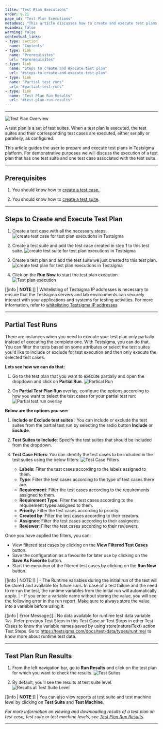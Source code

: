 ```yaml
---
title: "Test Plan Executions"
order: 9.21
page_id: "Test Plan Executions"
metadesc: "This article discusses how to create and execute test plans in Testsigma platform | Understand normal test runs and partial test runs in the Testsigma"
noindex: false
warning: false
contextual_links:
- type: section
  name: "Contents"
- type: link
  name: "Prerequisites"
  url: "#prerequisites"
- type: link
  name: "Steps to create and execute test plan"
  url: "#steps-to-create-and-execute-test-plan"
- type: link
  name: "Partial test runs"
  url: "#partial-test-runs"
- type: link
  name: "Test Plan Run Results"
  url: "#test-plan-run-results"
---
```


---

![Test Plan Overview](https://docs.testsigma.com/images/test-plan-executions/test-plan-overview.jpeg)

A test plan is a set of test suites. When a test plan is executed, the test suites and their corresponding test cases are executed, either serially or parallelly, as configured.


This article guides the user to prepare and execute test plans in Testsigma platform. For demonstrative purposes we will discuss the execution of a test plan that has one test suite and one test case associated with the test suite.


---


## **Prerequisites**


1. You should know how to [create a test case.](https://testsigma.com/docs/test-cases/manage/add-edit-delete/).


2. You should know how to [create a test suite](https://testsigma.com/docs/test-management/test-suites/overview/#create-test-suite).


---

## **Steps to Create and Execute Test Plan**

1. Create a test case with all the necessary steps. 
![create test case for test plan executions in Testsigma](https://s3.amazonaws.com/static-docs.testsigma.com/new_images/projects/applications/create_testcase_mtc.gif)
 
2. Create a test suite and add the test case created in step 1 to this test suite.
![create test suite for test plan executions in Testsigma](https://s3.amazonaws.com/static-docs.testsigma.com/new_images/projects/applications/creating_a_testsuite.gif)


3. Create a test plan and add the test suite we just created to this test plan.
![create test plan for test plan executions in Testsigma](https://s3.amazonaws.com/static-docs.testsigma.com/new_images/projects/applications/creatinga_testplan.gif)


1. Click on the **Run Now** to start the test plan execution.
![Test plan execution](https://s3.amazonaws.com/static-docs.testsigma.com/new_images/projects/applications/rntptpexe.png)

[[info | **NOTE**:]]
| Whitelisting of Testsigma IP addresses is necessary to ensure that the Testsigma servers and lab environments can securely interact with your applications and systems for testing activities. For more information, refer to [whitelisting Testsigma IP addresses](https://testsigma.com/docs/runs/test-locally-hosted-applications/#whitelisting-testsigma-ip-addresses)

---

## **Partial Test Runs**

There are instances when you need to execute your test plan only partially instead of executing the complete one. With Testsigma, you can do that. You can filter the tests based on some attributes or select the test suites you'd like to include or exclude for test execution and then only execute the selected test cases. 

**Lets see how we can do that:**

1. Go to the test plan that you want to execute partially and open the dropdown and click on **Partial Run**. 
![Partical Run](https://s3.amazonaws.com/static-docs.testsigma.com/new_images/projects/applications/ptpeexe.png)


1. On **Partial  Test Plan Run** overlay, configure the options according to how you want to select the test cases for your partial test run:
![Partial test run overlay](https://s3.amazonaws.com/static-docs.testsigma.com/new_images/projects/applications/ptprlo.png)

**Below are the options you see:**

1. **Include or Exclude test suites** : You can include or exclude the test suites from the partial test run by selecting the radio button **Include** or **Exclude**.
2. **Test Suites to Include**: Specify the test suites that should be included from the dropdown.


3. **Test Case Filters**: You can identify the test cases to be included in the test suites using the below filters:
![Test Case Filters](https://s3.amazonaws.com/static-docs.testsigma.com/new_images/projects/applications/tpprtcfilt.png)
    - **Labels**: Filter the test cases according to the labels assigned to them.
    - **Type**: Filter the test cases according to the type of test cases there are. 
    - **Requirement**: Filter the test cases according to the requirements assigned to them. 
    - **Requirement Type**: Filter the test cases according to the requirement types assigned to them.
    - **Priority**: Filter the test cases according to priority.
    - **Created by**: Filter the test cases according to their creators.
    - **Assignee**: Filter the test cases according to their assignees.
    - **Reviewer**: Filter the test cases according to their reviewers.

Once you have applied the filters, you can:

- View filtered test cases by clicking on the **View Filtered Test Cases** button.
- Save the configuration as a favourite for later use by clicking on the **Save As Favorite** button.
- Start the execution of the filtered test cases by clicking on the **Run Now** button.


[[info | NOTE:]]
| - The Runtime variables during the initial run of the test will be stored and available for future runs. In case of a test failure and the need to re-run the test, the runtime variables from the initial run will automatically apply.
| - If you enter a variable name without storing the value, you will see the following error in the run report. Make sure to always store the value into a variable before using it.

[[info | Error Message:]]
| No data available for runtime test data variable %s. Refer previous Test Steps in this Test Case or Test Steps in other Test Cases to know the variable names saved by using store(naturalText) action Test Steps. Go to https://testsigma.com/docs/test-data/types/runtime/ to know more about runtime test data.


---


## **Test Plan Run Results**


1. From the left navigation bar, go to **Run Results** and click on the test plan for which you want to check the results.
   ![Test Suites](https://s3.amazonaws.com/static-docs.testsigma.com/new_images/projects/applications/Run_Results_Test_Suites.png)

2. By default, you’ll see the results at test suite level. 
   ![Results at Test Suite Level](https://s3.amazonaws.com/static-docs.testsigma.com/new_images/projects/applications/Run_Results_Default_Page.png)

[[info | **NOTE**:]]
| You can also view reports at test suite and test machine level by clicking on **Test Suite** and **Test Machine**. 

*For more information on viewing and downloading results of a test plan on test case, test suite or test machine levels, see [Test Plan Run Results](https://testsigma.com/docs/reports/runs/drill-down-reports/).*

---